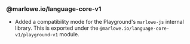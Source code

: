 ### @marlowe.io/language-core-v1

- Added a compatibility mode for the Playground's `marlowe-js` internal library. This is exported under the `@marlowe.io/language-core-v1/playground-v1` module.
